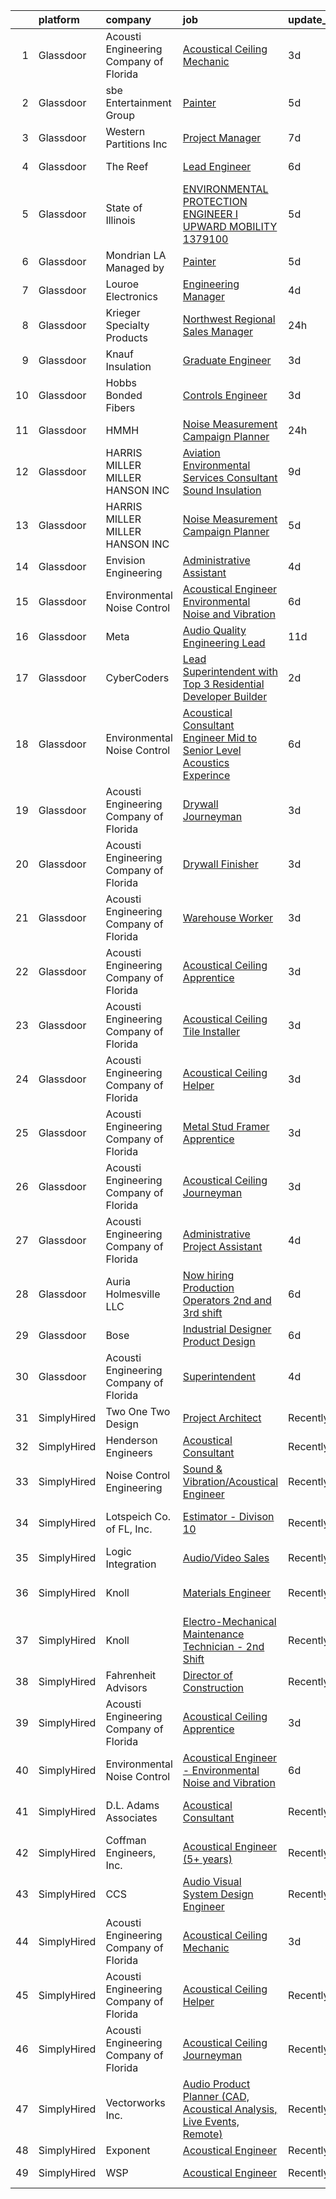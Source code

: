 

|    | platform    | company                                | job                                                                                                                                                                                                                                                                                                                                                                                                                                                                                                                                                                                                                                                                                                                                                                                                                                                                                                                                                                                                                                                                                                                                                                                                                                                                                                                                                                                                                 | update_time   | location                    |
|---:|:------------|:---------------------------------------|:--------------------------------------------------------------------------------------------------------------------------------------------------------------------------------------------------------------------------------------------------------------------------------------------------------------------------------------------------------------------------------------------------------------------------------------------------------------------------------------------------------------------------------------------------------------------------------------------------------------------------------------------------------------------------------------------------------------------------------------------------------------------------------------------------------------------------------------------------------------------------------------------------------------------------------------------------------------------------------------------------------------------------------------------------------------------------------------------------------------------------------------------------------------------------------------------------------------------------------------------------------------------------------------------------------------------------------------------------------------------------------------------------------------------|:--------------|:----------------------------|
|  1 | Glassdoor   | Acousti Engineering Company of Florida | [Acoustical Ceiling Mechanic](https://www.glassdoor.com/partner/jobListing.htm?pos=115&ao=1136043&s=58&guid=00000183a1da61b9a9cd963a2aa73fb5&src=GD_JOB_AD&t=SR&vt=w&ea=1&cs=1_19604f98&cb=1664867787494&jobListingId=1008174320165&jrtk=3-0-1gegtkoeohar0801-1gegtkofbim91800-a9fa520409dceea8-)                                                                                                                                                                                                                                                                                                                                                                                                                                                                                                                                                                                                                                                                                                                                                                                                                                                                                                                                                                                                                                                                                                                   | 3d            | Charlotte, NC               |
|  2 | Glassdoor   | sbe Entertainment Group                | [Painter](https://www.glassdoor.com/partner/jobListing.htm?pos=110&ao=1136043&s=58&guid=00000183a1da61b9a9cd963a2aa73fb5&src=GD_JOB_AD&t=SR&vt=w&cs=1_5c189fdd&cb=1664867787493&jobListingId=1008168647445&jrtk=3-0-1gegtkoeohar0801-1gegtkofbim91800-179a9adc8e4838b7-)                                                                                                                                                                                                                                                                                                                                                                                                                                                                                                                                                                                                                                                                                                                                                                                                                                                                                                                                                                                                                                                                                                                                            | 5d            | Los Angeles, CA             |
|  3 | Glassdoor   | Western Partitions  Inc                | [Project Manager](https://www.glassdoor.com/partner/jobListing.htm?pos=106&ao=1110586&s=58&guid=00000183a1da61b9a9cd963a2aa73fb5&src=GD_JOB_AD&t=SR&vt=w&cs=1_7d2ff85a&cb=1664867787492&jobListingId=1008163379986&cpc=ACAF1607C5C1E404&jrtk=3-0-1gegtkoeohar0801-1gegtkofbim91800-92357312e4653041--6NYlbfkN0AZhccrYCUSJlZEde1UnGXnwlG1V9FU8luw-eezWnVYr7gU7tImFviFiW3flIV9CCGPGJUScd9_RMjaFf3KLSSj_3OJmnZT7R-9q3D6jSo-9GhxBKfMv-ftRLSY8ec_5I4U_jwG5s-5uIwh5xnpBWMZOGEOi5fkrqj7ga74zAJd32yF-kV1mZ5fc8vOEdMtySZRaQzCT4ALHryrxrMxHs5hFACCKxyq07APWUi3v-6j4cJYKLEAJ5qjCyHybL7b-EXkk2UBZF0_bnwfYnaGxMv64VBccvcxDaPOy7U1jlTcg_FZGqc4OZbdtfom3I6r-APgZ2tlzSTJEer9psxh9UE0SCpsA6Sw6oMdxlD_YtDzSUBIZRnU1wmOzs6sP-b_rAQv1v4NVPkGNykFzLwt2sNs3EixzHzyfyLEj-JTy_zmEUjNJX4pvllIhygthmw7iNU%3D)                                                                                                                                                                                                                                                                                                                                                                                                                                                                                                                                                                                                                                 | 7d            | Las Vegas, NV               |
|  4 | Glassdoor   | The Reef                               | [Lead Engineer](https://www.glassdoor.com/partner/jobListing.htm?pos=108&ao=1110586&s=58&guid=00000183a1da61b9a9cd963a2aa73fb5&src=GD_JOB_AD&t=SR&vt=w&ea=1&cs=1_3f0cae0c&cb=1664867787493&jobListingId=1008165818449&cpc=FAE5E775D180B2FB&jrtk=3-0-1gegtkoeohar0801-1gegtkofbim91800-bbd1d46c460b081a--6NYlbfkN0CXSQkeGt5T45UmLG5wDtLlu2hmIAgGNz1MLleabOb_DEkTVC6KPNbnwePNHAvUJ1Ooe_AHSULlk5SocMNRQhksmkev_EeExUwfILgLcRtGf83c6JaCHsVZbbQiNL8Bqt3PIPD8enHt0gcYid0jFzVsMRhyUDag67OBFuqHk-jY4LQJnEroUJGto15b69gIjLspxBXNcGM_k96qPOoKWMDKrmK6pr4_Du9JybB7j-2Ul6qs99z90idr-EzzHxuazEJrkqjJgd9zqML_41eyMK4bVlJxmxGH_ErOw5k4HuXUrJgTilap-kDy_qtT3WfQ1a2mXOhg2PK4vsTu74JfCItTn9bmQYkJlnxjjfACv-GcN4ZbNozqTIjD7axJOjwIcLfPzSIw08-3GW_gHMOc7JRmd3HcqS5yC3efailFtpxdd6wHMg3AmdfyL9h2OWlzd3g27oXJVNMB-cupj6kDHnJt-ZLXJ99v8WJItqoYtD7gXtwyoVi5h1LdLxXgl24y9QKpMMc0lfmhgQ%3D%3D)                                                                                                                                                                                                                                                                                                                                                                                                                                                                                                                                                | 6d            | Los Angeles, CA             |
|  5 | Glassdoor   | State of Illinois                      | [ENVIRONMENTAL PROTECTION ENGINEER I  UPWARD MOBILITY  1379100](https://www.glassdoor.com/partner/jobListing.htm?pos=130&ao=1136043&s=58&guid=00000183a1da61b9a9cd963a2aa73fb5&src=GD_JOB_AD&t=SR&vt=w&cs=1_f9d1c976&cb=1664867787494&jobListingId=1008168511819&jrtk=3-0-1gegtkoeohar0801-1gegtkofbim91800-7b46fe9a582937fb-)                                                                                                                                                                                                                                                                                                                                                                                                                                                                                                                                                                                                                                                                                                                                                                                                                                                                                                                                                                                                                                                                                      | 5d            | Des Plaines, IL             |
|  6 | Glassdoor   | Mondrian LA  Managed by                | [Painter](https://www.glassdoor.com/partner/jobListing.htm?pos=111&ao=1136043&s=58&guid=00000183a1da61b9a9cd963a2aa73fb5&src=GD_JOB_AD&t=SR&vt=w&cs=1_3d0bfdfe&cb=1664867787493&jobListingId=1008168684027&jrtk=3-0-1gegtkoeohar0801-1gegtkofbim91800-a77a5624c3b2a561-)                                                                                                                                                                                                                                                                                                                                                                                                                                                                                                                                                                                                                                                                                                                                                                                                                                                                                                                                                                                                                                                                                                                                            | 5d            | Los Angeles, CA             |
|  7 | Glassdoor   | Louroe Electronics                     | [Engineering Manager](https://www.glassdoor.com/partner/jobListing.htm?pos=116&ao=1136043&s=58&guid=00000183a1da61b9a9cd963a2aa73fb5&src=GD_JOB_AD&t=SR&vt=w&ea=1&cs=1_01976d10&cb=1664867787494&jobListingId=1008172102655&jrtk=3-0-1gegtkoeohar0801-1gegtkofbim91800-d0fdc142605e37ae-)                                                                                                                                                                                                                                                                                                                                                                                                                                                                                                                                                                                                                                                                                                                                                                                                                                                                                                                                                                                                                                                                                                                           | 4d            | Van Nuys, CA                |
|  8 | Glassdoor   | Krieger Specialty Products             | [Northwest Regional Sales Manager](https://www.glassdoor.com/partner/jobListing.htm?pos=104&ao=1110586&s=58&guid=00000183a1da61b9a9cd963a2aa73fb5&src=GD_JOB_AD&t=SR&vt=w&cs=1_85af2d7c&cb=1664867787492&jobListingId=1008181118277&cpc=6BBECBC74F3AC36E&jrtk=3-0-1gegtkoeohar0801-1gegtkofbim91800-2013c685e4734fe9--6NYlbfkN0ACTeRvGRFS6hadW-07x_K1RnsIE8OdH4tufuZ5eRAiXmEr9oGiBeOnyq1n0CkZZoBW2o2TaWKkEoruwLAtJOjeqbcgQqNM3xo9VGeOlt7wxRmhfrHbdko4-oxJyaStiO4vo3ptV2R3vurtyMBDUXgq63019_PqTpKReADJENApw5-JB4vyB1KBKoeDPRZC9iMBR4WFeC1PhK0EOV1Y2T4DE53pLYzPBXNOxCVNouUeKk9uiWGG0d0ZxTj_9o3ks1z8kvOdgfDz4PWGKdcKY04DY_9xjgXIY1qVeq2a2zNeSallXMFopjZtgGYsRVL-Zf-F5Jz4j4MKhw6BTpO6MdPlosjhxF5zL7ydx1IoQPmmZX1HRAiOwhYElZFNpzjuPynosI_sm6tJ_VtZ7W68LUSilgyvBVwqehSG3nnmpjZplgQHJ8K-82SCe_Hs2GWuc0ppMJgJ1cfNlKkxrHtEMD_CzNJDHs799GAsO-lfwz3DFSvoG12myZ67MWYoSdhBcjYt0brCrg5MSA%3D%3D)                                                                                                                                                                                                                                                                                                                                                                                                                                                                                                                                  | 24h           | Seattle, WA                 |
|  9 | Glassdoor   | Knauf Insulation                       | [Graduate Engineer](https://www.glassdoor.com/partner/jobListing.htm?pos=127&ao=1136043&s=58&guid=00000183a1da61b9a9cd963a2aa73fb5&src=GD_JOB_AD&t=SR&vt=w&cs=1_f66ab149&cb=1664867787494&jobListingId=1008173881530&jrtk=3-0-1gegtkoeohar0801-1gegtkofbim91800-796c1855e555e207-)                                                                                                                                                                                                                                                                                                                                                                                                                                                                                                                                                                                                                                                                                                                                                                                                                                                                                                                                                                                                                                                                                                                                  | 3d            | Shasta Lake, CA             |
| 10 | Glassdoor   | Hobbs Bonded Fibers                    | [Controls Engineer](https://www.glassdoor.com/partner/jobListing.htm?pos=101&ao=1110586&s=58&guid=00000183a1da61b9a9cd963a2aa73fb5&src=GD_JOB_AD&t=SR&vt=w&ea=1&cs=1_bece79bd&cb=1664867787492&jobListingId=1008173577907&cpc=BBC3D10659A67318&jrtk=3-0-1gegtkoeohar0801-1gegtkofbim91800-f1685b0ab9c78a31--6NYlbfkN0BHIfC1zsKGIu0R3teaIu8liT7fbRNLaQeDQfcPJweUK7UvDklIW8lY1UVp7Foo4hUTRgncQhd5GoRHcIKAosuaAXc4X6ugByVSc4BNJ7FYwlXYEUDMC16GFqP9iVOzQLkkGGGudUm9ML_-mSQP2R-I2-OX_Bt4unefe6dHFEJPFGD-CLnjywHiserWNtYZ_4xAc-Qh0fASzBAJIwR6kpTvAnLf__gSGVvMp3ZM2hb6ZPla7Tl_7mz7v3qw9uMgBpWpwG2OrWJGygpqeFtmF8G-X2VC3W2NFt5zQj_ziMDIjctnsmmRPGYX6CLN3BfJ-I20zTLpFfPVanMaZ_tCKBueHSPQuaCNmGAVNoiEgd-IythavkdL5va4Pc8Rfa879qriqjtQTzlX025qDZ94Zk1OwPvJ3F51hZgaoGHyovrf_ueSf9Ld8GvHDtA-cCGyuS5PPkwd0zLS-6NaVzrAQTHIIeqqI6yc_t7DhDxdehDnt4NQ3GPFmh4tw_VhN1OonKwRdl6dH7pbM4eetvWb2uNQ)                                                                                                                                                                                                                                                                                                                                                                                                                                                                                                                                        | 3d            | Waco, TX                    |
| 11 | Glassdoor   | HMMH                                   | [Noise Measurement Campaign Planner](https://www.glassdoor.com/partner/jobListing.htm?pos=128&ao=1136043&s=58&guid=00000183a1da61b9a9cd963a2aa73fb5&src=GD_JOB_AD&t=SR&vt=w&ea=1&cs=1_7bb024a3&cb=1664867787494&jobListingId=1008180453516&jrtk=3-0-1gegtkoeohar0801-1gegtkofbim91800-af204515b0e178d7-)                                                                                                                                                                                                                                                                                                                                                                                                                                                                                                                                                                                                                                                                                                                                                                                                                                                                                                                                                                                                                                                                                                            | 24h           | Remote                      |
| 12 | Glassdoor   | HARRIS MILLER MILLER   HANSON INC      | [Aviation Environmental Services Consultant  Sound Insulation](https://www.glassdoor.com/partner/jobListing.htm?pos=129&ao=1136043&s=58&guid=00000183a1da61b9a9cd963a2aa73fb5&src=GD_JOB_AD&t=SR&vt=w&ea=1&cs=1_868145f5&cb=1664867787494&jobListingId=1008159843019&jrtk=3-0-1gegtkoeohar0801-1gegtkofbim91800-912c9b5d4236959c-)                                                                                                                                                                                                                                                                                                                                                                                                                                                                                                                                                                                                                                                                                                                                                                                                                                                                                                                                                                                                                                                                                  | 9d            | San Diego, CA               |
| 13 | Glassdoor   | HARRIS MILLER MILLER   HANSON INC      | [Noise Measurement Campaign Planner](https://www.glassdoor.com/partner/jobListing.htm?pos=126&ao=1136043&s=58&guid=00000183a1da61b9a9cd963a2aa73fb5&src=GD_JOB_AD&t=SR&vt=w&ea=1&cs=1_5b85d6ac&cb=1664867787494&jobListingId=1008168391020&jrtk=3-0-1gegtkoeohar0801-1gegtkofbim91800-b1296fb268c4483e-)                                                                                                                                                                                                                                                                                                                                                                                                                                                                                                                                                                                                                                                                                                                                                                                                                                                                                                                                                                                                                                                                                                            | 5d            | Remote                      |
| 14 | Glassdoor   | Envision Engineering                   | [Administrative Assistant](https://www.glassdoor.com/partner/jobListing.htm?pos=105&ao=1110586&s=58&guid=00000183a1da61b9a9cd963a2aa73fb5&src=GD_JOB_AD&t=SR&vt=w&ea=1&cs=1_0459ea87&cb=1664867787492&jobListingId=1008171486109&cpc=AF770993EC679D41&jrtk=3-0-1gegtkoeohar0801-1gegtkofbim91800-8cb93e274bfd4bfa--6NYlbfkN0CdcVd3SDA1nO7RkKTAACmPV4xEt72Vls8LI2dqcgyOeOXXVjLtJUeiAFMYtXEAnZRGP3dHYzgAh7pRqR44jj9NS23K3xf5zKbmI5dSsDVfGJhy7zuc0ks65XxgM6X-E_d7YQiNt6stxlefXTwKgezkZsYOpULjuVRN9_-tyxuaKIn_7zR7_eGT28Z0Y4U-zUaw_0zIfpf9_XVflPiAbrfnHTnOjpSREE1JD3Zm8Ad7dcjuV4WS3jFXh7ZXuGyD5Nbrtdmvfw8uFn4aYMmW-wEWe2h6TUCz7f6utzkk88RTMS9VtMLs3WIDYV02H3ppFoK0xtUH81eYX6GAH2f9Xs-tdMHmGMPMAq9Umpj__JjvJHBWXG1A6-n8VTLOB7loKZIIMqm4nSB8IiW8S5TNIyomhBZmDokkuyNuonjnvmDj9fKyOUEfxImrYqBvMcgj9cDSt6hu6_d7nKdosrbaoHg30B7VBscpEYGovE_gujK8FiPoa73k5DOsMIC9hNpn_nrWwvwU_qjV4g%3D%3D)                                                                                                                                                                                                                                                                                                                                                                                                                                                                                                                                     | 4d            | Salt Lake City, UT          |
| 15 | Glassdoor   | Environmental Noise Control            | [Acoustical Engineer   Environmental Noise and Vibration](https://www.glassdoor.com/partner/jobListing.htm?pos=102&ao=1110586&s=58&guid=00000183a1da61b9a9cd963a2aa73fb5&src=GD_JOB_AD&t=SR&vt=w&ea=1&cs=1_5641195a&cb=1664867787492&jobListingId=1008166047462&cpc=5F655C736EBE388B&jrtk=3-0-1gegtkoeohar0801-1gegtkofbim91800-71dc3942ea54729c--6NYlbfkN0A1Hx1H8Z_ZGf51L8iwGP-htVtHzPykBAmnYM3BEYS-BvsGirRlYU1NDWbTXOGZ0m1hsYW9wVsoEhx_dOcX4GM4CZCe5cFEZgbb3LYm8-haxjVkV6M_mtJs-u76s4g73LGGdp5S65QbzK-hL-fZ35ks9_y8AGLFb1gltGzZHZmP1yFK0lp9LKh9Fi2RvNU8ys18sgYIuUmwpEtWGkhCDoq6vi5H_LZUYolYG6252eO_I2Xe4QuxmdR_J6_e2a9xbXmkCptQ67nias4Z4EW9r5B8k0DGY1vdF_T9FwTsJwA38shPWRTBrDofIWpzaUwMYgwwEBwQPbPjzHQBsQv-Sjf0JU9DoizeNEsYXlXyQ6oDA3V8gIb7ppCbrRjRO_9R8P-EdeyRQ3Eep_DWv_YFTMGLONr8lZHhS7iENaZ8iEMoku1F0RPTdizRAMWUPm3aG6SVL8XYaCcZL5SY0czwYxPIptVT9jMG5B-a1Z1ixe3gjVange9w7VChmr2lMmfGfwGR6XfYm7_GpudVcVNEq7-SjxGGb7FjDyTw84YPikj3QFWNZ39pDEc1NBvGp3cPIfI%3D)                                                                                                                                                                                                                                                                                                                                                                                                                                                    | 6d            | Manhattan Beach, CA         |
| 16 | Glassdoor   | Meta                                   | [Audio Quality Engineering Lead](https://www.glassdoor.com/partner/jobListing.htm?pos=113&ao=1136043&s=58&guid=00000183a1da61b9a9cd963a2aa73fb5&src=GD_JOB_AD&t=SR&vt=w&cs=1_571b6606&cb=1664867787493&jobListingId=1008157193977&jrtk=3-0-1gegtkoeohar0801-1gegtkofbim91800-6d91305b683168e6-)                                                                                                                                                                                                                                                                                                                                                                                                                                                                                                                                                                                                                                                                                                                                                                                                                                                                                                                                                                                                                                                                                                                     | 11d           | Sunnyvale, CA               |
| 17 | Glassdoor   | CyberCoders                            | [Lead Superintendent with Top 3 Residential Developer Builder](https://www.glassdoor.com/partner/jobListing.htm?pos=109&ao=1110586&s=58&guid=00000183a1da61b9a9cd963a2aa73fb5&src=GD_JOB_AD&t=SR&vt=w&ea=1&cs=1_316f8433&cb=1664867787493&jobListingId=1008176518474&cpc=8795CF9063CD573D&jrtk=3-0-1gegtkoeohar0801-1gegtkofbim91800-95a91457ffce0710--6NYlbfkN0CpFJQzrgRR8WqXWK1qKKEqALWJw739KlKqr2H-MSI4eoBlI4EFrmor2FYZMP3muM15u4rKg0cxKmacOelC50FIT2f6L9imIZx23onkyeBkJ9rdSJyuTm_MRJ0yDu_k1zpxFtp_fdIvoqvBuwQSdon5jhqUVDVMn5OI79tgRrtEDzmrQ1vfokmV8WfF7eD0ilE7ei50HPCkWURj3zo99l0vcwcgT_pfScwfXy3pBGPfA4CP3wcXybQGEuvHhZPaw7VDQpRLf_H6MlJqbDzz8tld5LfFHw5rCooZHWOgSQQHAiMR4GtzoRjMierPPhhvmHZvG2fhRSacjMenm7wRfpKvAEOyUwx2_ENj7ZQKoxy_jlzUyJotpDUzkC3JxVk24UtmxuEZl4ajwVN0CtrfvxFWsjmj3hhCEEYLvYDL_MzRghrb_oC5ahAgplxnhJqUbx3nEZixToQJ9eUmf8y_V7vCEDLivUP42rysPChOCbPrbmHfiwna8UA_ul689pJqfN-2W69qTeV2W3-1gT_MBQiNIB_cNlMdbJOJGW3mAsnuZkCkPSN9zSxermFItLnR6TJSs938AEi_ASslrBMS9BKgCS6gegov6dRj5Y6LvIy3Y7s0cIPJyXVVlDTMdiYd1xNaoyYCow2tHlTXBsRoVDuTh_2Tnn2K79BeS1zLOE9zriKWVcX0i2_yaUkr47WmRgwZM32XP3hl_RIswMa8ZHDiHtJ_MLrFU6Npykt2XFsfvvEuKK8HUslNC_gUsS9UOIu7vjKDNJxyIXDyyf8KMx6DkjZaONzWFRn9sbfUoS7rZ8fjvVKAH3j2RmWDZG79pay0OI9xqMUZEhBjzlVjbEUCyG7QkzEDrOLM0RYuvgcgBkvMjww90EwIy3r1Ax3bkRoI4tqDzjhoaiM6iPpDNeOBUq0Us_XkSqI3rGwU_JaxeJdsGnUUJw-QgIs5xlASSHbgnzlAbDixH0qS6KuNudqjfkx7upVfxV0wawKJ6g-4eA%3D%3D) | 2d            | Charlotte, NC               |
| 18 | Glassdoor   | Environmental Noise Control            | [Acoustical Consultant Engineer   Mid to Senior Level Acoustics Experince](https://www.glassdoor.com/partner/jobListing.htm?pos=103&ao=1110586&s=58&guid=00000183a1da61b9a9cd963a2aa73fb5&src=GD_JOB_AD&t=SR&vt=w&ea=1&cs=1_59e64e64&cb=1664867787492&jobListingId=1008165868399&cpc=853DEF62E69EE75B&jrtk=3-0-1gegtkoeohar0801-1gegtkofbim91800-8419fb19ab88a12a--6NYlbfkN0A1Hx1H8Z_ZGf51L8iwGP-htVtHzPykBAmnYM3BEYS-BvsGirRlYU1Nq4sFYKx2S2aUIyOPYVNFN3y3qjSgzh43VJTQhzYsw0Hj4kLOgnUeLn804h5YKg81bizjarH6zRGh9Nib-Iuz-joiygSL3koD4-TkjlVhnPLjK5FZjhacfQlvlY6j-o_DlbTucE_WPgCfc9F4D3Cv-GRvvfuA0599-hRULgLhLS94NI5nKoYGGbPFSubDds89sWoH0f4R013sdnj66Z-BsaiSXHlTT3C3FxS3-yTS2oNic0IC8KWBsaPnpv7vqoFYBIjhEi3nl1yNkmGABePMd_OyoDX3A1q3m_WR-by6hm42rN1caIuuYXRYpFPLUNevt7Bb4tD2EnBzwJBnyS_TV3v3CfRjrJUdFCff5YS2J8WjVFU6N6OOMVMyQsO1npRi9qajl91EXeZ0mqlBFc3NUnRNUAaOHCBOTwWTvaAKg6aXnW11Lb7v57P9GG6A-uNeh-g6l8UsbzyP6EVG8OYpW4MoIVnYZu_5hdYqdDVvFcUImcHhVNEKME2aSu71fCT9ojSpuEGtMPntfwf01a52mlpJnB3HOB0i)                                                                                                                                                                                                                                                                                                                                                                                                                 | 6d            | Hawthorne, CA               |
| 19 | Glassdoor   | Acousti Engineering Company of Florida | [Drywall Journeyman](https://www.glassdoor.com/partner/jobListing.htm?pos=118&ao=1136043&s=58&guid=00000183a1da61b9a9cd963a2aa73fb5&src=GD_JOB_AD&t=SR&vt=w&ea=1&cs=1_e1d51df5&cb=1664867787494&jobListingId=1008175288690&jrtk=3-0-1gegtkoeohar0801-1gegtkofbim91800-388a8ccfa4b6b5e9-)                                                                                                                                                                                                                                                                                                                                                                                                                                                                                                                                                                                                                                                                                                                                                                                                                                                                                                                                                                                                                                                                                                                            | 3d            | Alachua, FL                 |
| 20 | Glassdoor   | Acousti Engineering Company of Florida | [Drywall Finisher](https://www.glassdoor.com/partner/jobListing.htm?pos=117&ao=1136043&s=58&guid=00000183a1da61b9a9cd963a2aa73fb5&src=GD_JOB_AD&t=SR&vt=w&ea=1&cs=1_1ff8039b&cb=1664867787494&jobListingId=1008174937983&jrtk=3-0-1gegtkoeohar0801-1gegtkofbim91800-e7579e801eed8fe3-)                                                                                                                                                                                                                                                                                                                                                                                                                                                                                                                                                                                                                                                                                                                                                                                                                                                                                                                                                                                                                                                                                                                              | 3d            | Rockledge, FL               |
| 21 | Glassdoor   | Acousti Engineering Company of Florida | [Warehouse Worker](https://www.glassdoor.com/partner/jobListing.htm?pos=121&ao=1136043&s=58&guid=00000183a1da61b9a9cd963a2aa73fb5&src=GD_JOB_AD&t=SR&vt=w&ea=1&cs=1_a52ab4d7&cb=1664867787494&jobListingId=1008174937984&jrtk=3-0-1gegtkoeohar0801-1gegtkofbim91800-c5cb6c0ec3ad63fc-)                                                                                                                                                                                                                                                                                                                                                                                                                                                                                                                                                                                                                                                                                                                                                                                                                                                                                                                                                                                                                                                                                                                              | 3d            | Rockledge, FL               |
| 22 | Glassdoor   | Acousti Engineering Company of Florida | [Acoustical Ceiling Apprentice](https://www.glassdoor.com/partner/jobListing.htm?pos=112&ao=1136043&s=58&guid=00000183a1da61b9a9cd963a2aa73fb5&src=GD_JOB_AD&t=SR&vt=w&ea=1&cs=1_90ea6359&cb=1664867787493&jobListingId=1008174320150&jrtk=3-0-1gegtkoeohar0801-1gegtkofbim91800-bf7e94424865c2dd-)                                                                                                                                                                                                                                                                                                                                                                                                                                                                                                                                                                                                                                                                                                                                                                                                                                                                                                                                                                                                                                                                                                                 | 3d            | Charlotte, NC               |
| 23 | Glassdoor   | Acousti Engineering Company of Florida | [Acoustical Ceiling Tile Installer](https://www.glassdoor.com/partner/jobListing.htm?pos=123&ao=1136043&s=58&guid=00000183a1da61b9a9cd963a2aa73fb5&src=GD_JOB_AD&t=SR&vt=w&ea=1&cs=1_5a4c4f11&cb=1664867787494&jobListingId=1008175288723&jrtk=3-0-1gegtkoeohar0801-1gegtkofbim91800-fe2e5b7c3646b781-)                                                                                                                                                                                                                                                                                                                                                                                                                                                                                                                                                                                                                                                                                                                                                                                                                                                                                                                                                                                                                                                                                                             | 3d            | Raleigh, NC                 |
| 24 | Glassdoor   | Acousti Engineering Company of Florida | [Acoustical Ceiling Helper](https://www.glassdoor.com/partner/jobListing.htm?pos=122&ao=1136043&s=58&guid=00000183a1da61b9a9cd963a2aa73fb5&src=GD_JOB_AD&t=SR&vt=w&ea=1&cs=1_6a524f2f&cb=1664867787494&jobListingId=1008174938016&jrtk=3-0-1gegtkoeohar0801-1gegtkofbim91800-72e1fdc3bbb343a1-)                                                                                                                                                                                                                                                                                                                                                                                                                                                                                                                                                                                                                                                                                                                                                                                                                                                                                                                                                                                                                                                                                                                     | 3d            | Rockledge, FL               |
| 25 | Glassdoor   | Acousti Engineering Company of Florida | [Metal Stud Framer Apprentice](https://www.glassdoor.com/partner/jobListing.htm?pos=124&ao=1136043&s=58&guid=00000183a1da61b9a9cd963a2aa73fb5&src=GD_JOB_AD&t=SR&vt=w&ea=1&cs=1_baab4e25&cb=1664867787494&jobListingId=1008175288732&jrtk=3-0-1gegtkoeohar0801-1gegtkofbim91800-99f14df1a4cee745-)                                                                                                                                                                                                                                                                                                                                                                                                                                                                                                                                                                                                                                                                                                                                                                                                                                                                                                                                                                                                                                                                                                                  | 3d            | Orlando, FL                 |
| 26 | Glassdoor   | Acousti Engineering Company of Florida | [Acoustical Ceiling Journeyman](https://www.glassdoor.com/partner/jobListing.htm?pos=125&ao=1136043&s=58&guid=00000183a1da61b9a9cd963a2aa73fb5&src=GD_JOB_AD&t=SR&vt=w&ea=1&cs=1_10d13206&cb=1664867787494&jobListingId=1008175288733&jrtk=3-0-1gegtkoeohar0801-1gegtkofbim91800-e553b2bf2ab90a92-)                                                                                                                                                                                                                                                                                                                                                                                                                                                                                                                                                                                                                                                                                                                                                                                                                                                                                                                                                                                                                                                                                                                 | 3d            | West Palm Beach, FL         |
| 27 | Glassdoor   | Acousti Engineering Company of Florida | [Administrative Project Assistant](https://www.glassdoor.com/partner/jobListing.htm?pos=120&ao=1136043&s=58&guid=00000183a1da61b9a9cd963a2aa73fb5&src=GD_JOB_AD&t=SR&vt=w&ea=1&cs=1_d85052a6&cb=1664867787494&jobListingId=1008172214017&jrtk=3-0-1gegtkoeohar0801-1gegtkofbim91800-9b3bc11e8c521bbd-)                                                                                                                                                                                                                                                                                                                                                                                                                                                                                                                                                                                                                                                                                                                                                                                                                                                                                                                                                                                                                                                                                                              | 4d            | La Vergne, TN               |
| 28 | Glassdoor   | Auria Holmesville  LLC                 | [Now hiring Production Operators 2nd and 3rd shift](https://www.glassdoor.com/partner/jobListing.htm?pos=107&ao=1110586&s=58&guid=00000183a1da61b9a9cd963a2aa73fb5&src=GD_JOB_AD&t=SR&vt=w&ea=1&cs=1_61013f96&cb=1664867787493&jobListingId=1008165712134&cpc=FAE5E775D180B2FB&jrtk=3-0-1gegtkoeohar0801-1gegtkofbim91800-774be9e29f9e1d9c--6NYlbfkN0CYq252up1RlunyTpquboaD00VQoFHGwxopcVBoMHAHGBEuT4Zox2IIz_foSDa4JWYgsuiI5M-1c5vZl0APCacPruZHzH41gsU0yWPjW0wLq6ZTBkE2LRuPiE_H3oO8WkEcuIKcedjZFwa6Owzd-sjOWajf1xV-G4LG53TUPSmkAq0lP9KsBsIo2rH44hx9fjMhNRpGBvqd6FPQkZYzgd-U4JncDxYnDiEE4HC4_s8Wwcq6YLUTaNwVQMAZHItv01qIc8jAb6Uw4tO0C3zAUImiAuBw2LgB1WehQzkiysPo15_30_tpRwWUgPw5DA6weZWj8aILRLGItCOiG1-LBKPMu-yZWuqG4hNpYcanRiOy6u6ti1Rafi9WrG8haOW4wEeQymXhx8I2HyChVWAt_wzYVPHfMJ-tvLyrVe37Sv9156m-aDQkw9XXObZVgMCr-LPWW3Pqy_JoUyRaLBUTn41XaSib--4TI2Pqkl3oK7whjhEpR0gXZCvxiKdZHKoyw-DmWGrV3OnrFaYEj3Gdjx7ow7JrLLhgGj4r5aLw0zXoHzmqJhcK4k4A)                                                                                                                                                                                                                                                                                                                                                                                                                                                                        | 6d            | Holmesville, OH             |
| 29 | Glassdoor   | Bose                                   | [Industrial Designer   Product Design](https://www.glassdoor.com/partner/jobListing.htm?pos=114&ao=1136043&s=58&guid=00000183a1da61b9a9cd963a2aa73fb5&src=GD_JOB_AD&t=SR&vt=w&cs=1_e57d6bce&cb=1664867787493&jobListingId=1008165078786&jrtk=3-0-1gegtkoeohar0801-1gegtkofbim91800-10650a6c080598d6-)                                                                                                                                                                                                                                                                                                                                                                                                                                                                                                                                                                                                                                                                                                                                                                                                                                                                                                                                                                                                                                                                                                               | 6d            | Framingham, MA              |
| 30 | Glassdoor   | Acousti Engineering Company of Florida | [Superintendent](https://www.glassdoor.com/partner/jobListing.htm?pos=119&ao=1136043&s=58&guid=00000183a1da61b9a9cd963a2aa73fb5&src=GD_JOB_AD&t=SR&vt=w&ea=1&cs=1_fd5b856c&cb=1664867787494&jobListingId=1008171588101&jrtk=3-0-1gegtkoeohar0801-1gegtkofbim91800-3449c3b8254a67ee-)                                                                                                                                                                                                                                                                                                                                                                                                                                                                                                                                                                                                                                                                                                                                                                                                                                                                                                                                                                                                                                                                                                                                | 4d            | Miami, FL                   |
| 31 | SimplyHired | Two One Two Design                     | [Project Architect](https://www.simplyhired.com/job/4thFo_rYa3eLIf0prraXtI3UvpiXm2cTnvzqhhJjY3v2wF1-aRuCXQ?q=acoustical+engineering)                                                                                                                                                                                                                                                                                                                                                                                                                                                                                                                                                                                                                                                                                                                                                                                                                                                                                                                                                                                                                                                                                                                                                                                                                                                                                | Recently      | New York, NY                |
| 32 | SimplyHired | Henderson Engineers                    | [Acoustical Consultant](https://www.simplyhired.com/job/eUozg0COUTagAe9IZamS1zUaMXCsMz97T7hC9QAJ6Yf6SNVhzyiIkg?q=acoustical+engineering)                                                                                                                                                                                                                                                                                                                                                                                                                                                                                                                                                                                                                                                                                                                                                                                                                                                                                                                                                                                                                                                                                                                                                                                                                                                                            | Recently      | United States               |
| 33 | SimplyHired | Noise Control Engineering              | [Sound & Vibration/Acoustical Engineer](https://www.simplyhired.com/job/CDceFb5v_j1NCLBATcrmv4bMydXPH2pI1EIle-yEFeglI5YMjWrWuA?q=acoustical+engineering)                                                                                                                                                                                                                                                                                                                                                                                                                                                                                                                                                                                                                                                                                                                                                                                                                                                                                                                                                                                                                                                                                                                                                                                                                                                            | Recently      | Billerica, MA               |
| 34 | SimplyHired | Lotspeich Co. of FL, Inc.              | [Estimator - Divison 10](https://www.simplyhired.com/job/EPR_e1AeGaNHbEng1mUbU88eMuP0RNGqElYd9vycWjrUZzqiquscuA?q=acoustical+engineering)                                                                                                                                                                                                                                                                                                                                                                                                                                                                                                                                                                                                                                                                                                                                                                                                                                                                                                                                                                                                                                                                                                                                                                                                                                                                           | Recently      | Fort Lauderdale, FL         |
| 35 | SimplyHired | Logic Integration                      | [Audio/Video Sales](https://www.simplyhired.com/job/GP-EWljQwTOYDtjnRII4saJHnPLbPBEW0Ps2xIp8qwDC9jaQLxi63g?q=acoustical+engineering)                                                                                                                                                                                                                                                                                                                                                                                                                                                                                                                                                                                                                                                                                                                                                                                                                                                                                                                                                                                                                                                                                                                                                                                                                                                                                | Recently      | Lone Tree, CO               |
| 36 | SimplyHired | Knoll                                  | [Materials Engineer](https://www.simplyhired.com/job/ORGnbKV7ZjQ5XprXt8KcqFAFLBoQ1kq-IEfZJdgTi2EdM82_2tZSuQ?q=acoustical+engineering)                                                                                                                                                                                                                                                                                                                                                                                                                                                                                                                                                                                                                                                                                                                                                                                                                                                                                                                                                                                                                                                                                                                                                                                                                                                                               | Recently      | East Greenville, PA         |
| 37 | SimplyHired | Knoll                                  | [Electro-Mechanical Maintenance Technician - 2nd Shift](https://www.simplyhired.com/job/9z8RPL-tDHFF4bWHqBXTsPYz7jGwLno6T3S_ZJ5rmhl0f43VbnzTBA?q=acoustical+engineering)                                                                                                                                                                                                                                                                                                                                                                                                                                                                                                                                                                                                                                                                                                                                                                                                                                                                                                                                                                                                                                                                                                                                                                                                                                            | Recently      | East Greenville, PA         |
| 38 | SimplyHired | Fahrenheit Advisors                    | [Director of Construction](https://www.simplyhired.com/job/wHiPUB06TqviDxr5Gl88l6Ff1Z6G6KJ76rpZDLpO34Nzw1Q6lA7WBg?q=acoustical+engineering)                                                                                                                                                                                                                                                                                                                                                                                                                                                                                                                                                                                                                                                                                                                                                                                                                                                                                                                                                                                                                                                                                                                                                                                                                                                                         | Recently      | Martinsville, VA            |
| 39 | SimplyHired | Acousti Engineering Company of Florida | [Acoustical Ceiling Apprentice](https://www.simplyhired.com/job/Nq77yuxz6uE3GJ0rC3jBgdymneoVxkvq9Krd0_C_9j6iqXgmmeJldA?q=acoustical+engineering)                                                                                                                                                                                                                                                                                                                                                                                                                                                                                                                                                                                                                                                                                                                                                                                                                                                                                                                                                                                                                                                                                                                                                                                                                                                                    | 3d            | Charlotte, NC +3 locations  |
| 40 | SimplyHired | Environmental Noise Control            | [Acoustical Engineer - Environmental Noise and Vibration](https://www.simplyhired.com/job/WwSjm21spVGagATTRbbxs2mBVEJLuADmfpgWVEoV0F5ap_jAlz_CIA?q=acoustical+engineering)                                                                                                                                                                                                                                                                                                                                                                                                                                                                                                                                                                                                                                                                                                                                                                                                                                                                                                                                                                                                                                                                                                                                                                                                                                          | 6d            | Manhattan Beach, CA         |
| 41 | SimplyHired | D.L. Adams Associates                  | [Acoustical Consultant](https://www.simplyhired.com/job/S4rUSTfF1pNhoH1INbFecHlSzQ-KV_gSY-Hz2GLpBo-L8qlSqx_jZg?q=acoustical+engineering)                                                                                                                                                                                                                                                                                                                                                                                                                                                                                                                                                                                                                                                                                                                                                                                                                                                                                                                                                                                                                                                                                                                                                                                                                                                                            | Recently      | Denver, CO +1 location      |
| 42 | SimplyHired | Coffman Engineers, Inc.                | [Acoustical Engineer (5+ years)](https://www.simplyhired.com/job/41tWoBJcKrR8QUvQL1EiSHWSTKwAGkBvZPZm29tgw-z1X2I1xOD9kA?q=acoustical+engineering)                                                                                                                                                                                                                                                                                                                                                                                                                                                                                                                                                                                                                                                                                                                                                                                                                                                                                                                                                                                                                                                                                                                                                                                                                                                                   | Recently      | San Diego, CA               |
| 43 | SimplyHired | CCS                                    | [Audio Visual System Design Engineer](https://www.simplyhired.com/job/ary5z9j2es4oPMAOjusLJHyf7K-36e4_CuOld61njGzpItTv9_0cKA?q=acoustical+engineering)                                                                                                                                                                                                                                                                                                                                                                                                                                                                                                                                                                                                                                                                                                                                                                                                                                                                                                                                                                                                                                                                                                                                                                                                                                                              | Recently      | Denver, CO                  |
| 44 | SimplyHired | Acousti Engineering Company of Florida | [Acoustical Ceiling Mechanic](https://www.simplyhired.com/job/IP7xdVXoTd6UalCddOcqcgenMSpE1d9Woc5XEumoYCOcfzHfs9VAKw?q=acoustical+engineering)                                                                                                                                                                                                                                                                                                                                                                                                                                                                                                                                                                                                                                                                                                                                                                                                                                                                                                                                                                                                                                                                                                                                                                                                                                                                      | 3d            | Charlotte, NC +7 locations  |
| 45 | SimplyHired | Acousti Engineering Company of Florida | [Acoustical Ceiling Helper](https://www.simplyhired.com/job/RFmnmZd2I4xnUnXVlhVJi2BpZx4tajRq7urjCTJ6hfYa_1PDG5LLuw?q=acoustical+engineering)                                                                                                                                                                                                                                                                                                                                                                                                                                                                                                                                                                                                                                                                                                                                                                                                                                                                                                                                                                                                                                                                                                                                                                                                                                                                        | Recently      | Lake Worth, FL +4 locations |
| 46 | SimplyHired | Acousti Engineering Company of Florida | [Acoustical Ceiling Journeyman](https://www.simplyhired.com/job/xhYYzLxeymdDpORsu-0SL8kEqQf9WZve2TgBn1OfuBuvZRnzPC8Wnw?q=acoustical+engineering)                                                                                                                                                                                                                                                                                                                                                                                                                                                                                                                                                                                                                                                                                                                                                                                                                                                                                                                                                                                                                                                                                                                                                                                                                                                                    | Recently      | Richmond, VA +2 locations   |
| 47 | SimplyHired | Vectorworks Inc.                       | [Audio Product Planner (CAD, Acoustical Analysis, Live Events, Remote)](https://www.simplyhired.com/job/E5uA4eEtjE3Tya_IrOpPKicSbSUt30SxoOGrwiAQ-0BqUuKs5xj0gw?q=acoustical+engineering)                                                                                                                                                                                                                                                                                                                                                                                                                                                                                                                                                                                                                                                                                                                                                                                                                                                                                                                                                                                                                                                                                                                                                                                                                            | Recently      | United States               |
| 48 | SimplyHired | Exponent                               | [Acoustical Engineer](https://www.simplyhired.com/job/nMy82zE1F-azJoMBlwlsWpvjOaLhPcZvJxPU7KQIycRYMIdhZk4m3w?q=acoustical+engineering)                                                                                                                                                                                                                                                                                                                                                                                                                                                                                                                                                                                                                                                                                                                                                                                                                                                                                                                                                                                                                                                                                                                                                                                                                                                                              | Recently      | Denver, CO                  |
| 49 | SimplyHired | WSP                                    | [Acoustical Engineer](https://www.simplyhired.com/job/NQ9T_tZmNIcSe7YyK06Lur7qOdc5wAwF4ekqvHAY2f7y-7lOBr7dZQ?q=acoustical+engineering)                                                                                                                                                                                                                                                                                                                                                                                                                                                                                                                                                                                                                                                                                                                                                                                                                                                                                                                                                                                                                                                                                                                                                                                                                                                                              | Recently      | Providence, RI              |